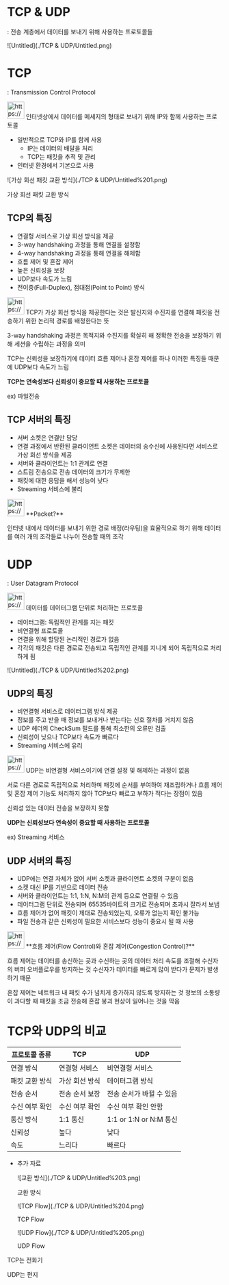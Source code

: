 # TCP & UDP

: 전송 계층에서 데이터를 보내기 위해 사용하는 프로토콜들

![Untitled](./TCP & UDP/Untitled.png)

# TCP

: Transmission Control Protocol

<aside>
<img src="https://www.notion.so/icons/cursor_gray.svg" alt="https://www.notion.so/icons/cursor_gray.svg" width="40px" /> 인터넷상에서 데이터를 메세지의 형태로 보내기 위해 IP와 함께 사용하는 프로토콜

</aside>

- 일반적으로 TCP와 IP를 함께 사용
    - IP는 데이터의 배달을 처리
    - TCP는 패킷을 추적 및 관리
- 인터넷 환경에서 기본으로 사용

![가상 회선 패킷 교환 방식](./TCP & UDP/Untitled%201.png)

가상 회선 패킷 교환 방식

## TCP의 특징

- 연결헝 서비스로 가상 회선 방식을 제공
- 3-way handshaking 과정을 통해 연결을 설정함
- 4-way handshaking 과정을 통해 연결을 해제함
- 흐름 제어 및 혼잡 제어
- 높은 신뢰성을 보장
- UDP보다 속도가 느림
- 전이중(Full-Duplex), 점대점(Point to Point) 방식

<aside>
<img src="https://www.notion.so/icons/exclamation-mark_gray.svg" alt="https://www.notion.so/icons/exclamation-mark_gray.svg" width="40px" /> TCP가 가상 회선 방식을 제공한다는 것은 발신지와 수진지를 연결해 패킷을 전송하기 위한 논리적 경로를 배정한다는 뜻

3-way handshaking 과정은 목적지와 수진지를 확실히 해 정확한 전송을 보장하기 위해 세션을 수립하는 과정을 의미

TCP는 신뢰성을 보장하기에 데이터 흐름 제어나 혼잡 제어를 하나 이러한 특징들 때문에 UDP보다 속도가 느림

**TCP는 연속성보다 신뢰성이 중요할 때 사용하는 프로토콜**

ex) 파일전송

</aside>

## TCP 서버의 특징

- 서버 소켓은 연결만 담당
- 연결 과정에서 반환된 클라이언트 소켓은 데이터의 송수신에 사용된다면 서비스로 가상 회선 방식을 제공
- 서버와 클라이언트는 1:1 관계로 연결
- 스트림 전송으로 전송 데이터의 크기가 무제한
- 패킷에 대한 응답을 해서 성능이 낮다
- Streaming 서비스에 불리

<aside>
<img src="https://www.notion.so/icons/question-mark_gray.svg" alt="https://www.notion.so/icons/question-mark_gray.svg" width="40px" /> **Packet?**

인터넷 내에서 데이터를 보내기 위한 경로 배정(라우팅)을 효율적으로 하기 위해 데이터를 여러 개의 조각들로 나누어 전송할 때의 조각

</aside>

# UDP

: User Datagram Protocol

<aside>
<img src="https://www.notion.so/icons/cursor_gray.svg" alt="https://www.notion.so/icons/cursor_gray.svg" width="40px" /> 데이터를 데이터그램 단위로 처리하는 프로토콜

</aside>

- 데이터그램: 독립적인 관계를 지는 패킷
- 비연결형 프로토콜
- 연결을 위해 할당된 논리적인 경로가 없음
- 각각의 패킷은 다른 경로로 전송되고 독립적인 관계를 지니게 되어 독립적으로 처리하게 됨

![Untitled](./TCP & UDP/Untitled%202.png)

## UDP의 특징

- 비연결형 서비스로 데이터그램 방식 제공
- 정보를 주고 받을 때 정보를 보내거나 받는다는 신호 절차를 거치지 않음
- UDP 헤더의 CheckSum 필드를 통해 최소한의 오류만 검출
- 신뢰성이 낮으나 TCP보다 속도가 빠르다
- Streaming 서비스에 유리

<aside>
<img src="https://www.notion.so/icons/exclamation-mark_gray.svg" alt="https://www.notion.so/icons/exclamation-mark_gray.svg" width="40px" /> UDP는 비연결형 서비스이기에 연결 설정 및 해제하는 과정이 없음

서로 다른 경로로 독립적으로 처리하며 패킷에 순서를 부여하여 재조립하거나 흐름 제어 및 혼잡 제어 기능도 처리하지 않아 TCP보다 빠르고 부하가 적다는 장점이 있음

신뢰성 있는 데이터 전송을 보장하지 못함

**UDP는 신뢰성보다 연속성이 중요할 때 사용하는 프로토콜**

ex) Streaming 서비스

</aside>

## UDP 서버의 특징

- UDP에는 연결 자체가 없어 서버 소켓과 클라이언트 소켓의 구분이 없음
- 소켓 대신 IP를 기반으로 데이터 전송
- 서버와 클라이언트는 1:1, 1:N, N:M의 관계 등으로 연결될 수 있음
- 데이터그램 단위로 전송되며 65535바이트의 크기로 전송되며 초과시 잘라서 보냄
- 흐름 제어가 없어 패킷이 제대로 전송되었는지, 오류가 없는지 확인 불가능
- 파일 전송과 같은 신뢰성이 필요한 서비스보다 성능이 중요시 될 때 사용

<aside>
<img src="https://www.notion.so/icons/question-mark_gray.svg" alt="https://www.notion.so/icons/question-mark_gray.svg" width="40px" /> **흐름 제어(Flow Control)와 혼잡 제어(Congestion Control)?**

흐름 제어는 데이터를 송신하는 곳과 수신하는 곳의 데이터 처리 속도를 조절해 수신자의 버퍼 오버플로우를 방지하는 것
수신자가 데이터를 빠르게 많이 받다가 문제가 발생하기 때문

혼잡 제어는 네트워크 내 패킷 수가 넘치게 증가하지 않도록 방지하는 것
정보의 소통량이 과다할 때 패킷을 조금 전송해 혼잡 붕괴 현상이 일어나는 것을 막음

</aside>

# TCP와 UDP의 비교

| 프로토콜 종류 | TCP | UDP |
| --- | --- | --- |
| 연결 방식 | 연결형 서비스 | 비연결형 서비스 |
|  패킷 교환 방식 | 가상 회선 방식 | 데이터그램 방식 |
| 전송 순서 | 전송 순서 보장 | 전송 순서가 바뀔 수 있음 |
| 수신 여부 확인 | 수신 여부 확인 | 수신 여부 확인 안함 |
| 통신 방식 | 1:1 통신 | 1:1 or 1:N or N:M 통신 |
| 신뢰성 | 높다 | 낮다 |
| 속도 | 느리다 | 빠르다 |
- 추가 자료
  
    ![교환 방식](./TCP & UDP/Untitled%203.png)
    
    교환 방식
    
    ![TCP Flow](./TCP & UDP/Untitled%204.png)
    
    TCP Flow
    
    ![UDP Flow](./TCP & UDP/Untitled%205.png)
    
    UDP Flow
    

TCP는 전화기

UDP는 편지